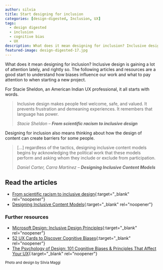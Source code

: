 ```yaml
---
author: silvia
title: Start designing for inclusion
categories: [design-digested, Inclusion, UX]
tags:
  - design digested
  - inclusion
  - cognitive bias
  - UX
description: What does it mean designing for inclusion? Inclusive design is gaining a lot of attention lately, and rightly so. Articles and resources to start.
featured-image: design-digested-17.jpg
---
```

What does it mean designing for inclusion? Inclusive design is gaining a lot of attention lately, and rightly so. The following articles and resources are a good start to understand how biases influence our work and what to pay attention to when starting a new project.

<!--more-->

For Stacie Sheldon, an American Indian UX professional, it all starts with words.

> Inclusive design makes people feel welcome, safe, and valued. It prevents frustration and demeaning experiences. It remembers that language has power.
>
> <cite>Stacie Sheldon – <strong>From scientific racism to inclusive design</strong></cite>

Designing for inclusion also means thinking about how the design of content can create barriers for some people.

> […] regardless of the tactics, designing inclusive content models begins by acknowledging the political work that these models perform and asking whom they include or exclude from participation.
>
> <cite>Daniel Carter, Carra Martinez – <strong>Designing Inclusive Content Models</strong></cite>

## Read the articles

* [From scientific racism to inclusive design](https://uxdesign.cc/from-scientific-racism-to-inclusive-design-c8b43a4b757d){:target="_blank" rel="noopener"}
* [Designing Inclusive Content Models](https://alistapart.com/article/designing-inclusive-content-models/){:target="_blank" rel="noopener"}

### Further resources

* [Microsoft Design: Inclusive Design Principles](https://www.microsoft.com/design/inclusive/){:target="_blank" rel="noopener"}
* [52 UX Cards to Discover Cognitive Biases](https://stephaniewalter.design/blog/52-ux-cards-to-discover-cognitive-biases/){:target="_blank" rel="noopener"}
* [The Psychology of Design: 101 Cognitive Biases & Principles That Affect Your UX](https://growth.design/psychology/){:target="_blank" rel="noopener"}

<small>Photo and design by Silvia Maggi</small>
